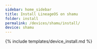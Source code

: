 ```yaml
---
sidebar: home_sidebar
title: Install LineageOS on shamu
folder: install
permalink: /devices/shamu/install/
device: shamu
---
```

{% include templates/device_install.md %}
